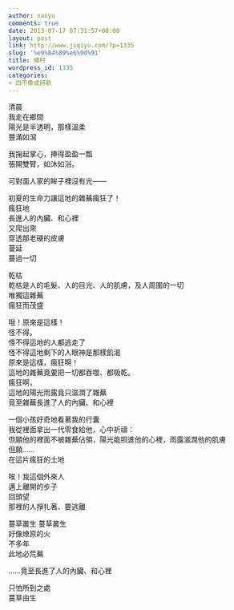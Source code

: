 ```yaml
---
author: nanyu
comments: true
date: 2013-07-17 07:31:57+00:00
layout: post
link: http://www.jiqiyu.com/?p=1335
slug: '%e9%84%89%e6%9d%91'
title: 鄉村
wordpress_id: 1335
categories:
- 四不像或詩歌
---
```


清晨  
我走在鄉間  
陽光是半透明，那樣溫柔  
豐滿如瀉  

我掬起掌心，捧得盈盈一瓢  
張開雙臂，如沐如浴。  

可對面人家的眸子裡沒有光——  

初夏的生命力讓這地的雜蕪瘋狂了！  
瘋狂地  
長進人的內臟、和心裡  
又爬出來  
穿透那老硬的皮膚  
蔓延  
蔓過一切  

乾枯  
乾枯是人的毛髮、人的目光、人的肌膚，及人周圍的一切  
唯獨這雜蕪  
瘋狂而茂盛  

哦！原來是這樣！  
怪不得。  
怪不得這地的人都逃走了  
怪不得這地剩下的人眼神是那樣飢渴  
原來是這樣，瘋狂啊！  
這地的雜蕪竟要把一切都吞噬、都吸乾。  
瘋狂啊，  
這地的陽光雨露竟只滋潤了雜蕪  
竟至雜蕪長進了人的內臟、和心裡  

一個小孩好奇地看著我的行囊  
我從裡面拿出一代零食給他，心中祈禱：  
但願他的裡面不被雜蕪佔領，陽光能照進他的心裡，雨露滋潤他的肌膚  
但願……  
在這片瘋狂的土地  

唉！我這個外來人  
邁上離開的步子  
回頭望  
那裡的人掙扎著、要逃離  

蔓草叢生 蔓草叢生  
好像燎原的火  
不多年  
此地必荒蕪  

……竟至長進了人的內臟、和心裡  

只怕所到之處  
蔓草由生
